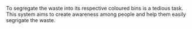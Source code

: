 To segregate the waste into its respective coloured bins is a tedious task. This system aims to create awareness among people and help them easily segrigate the waste.